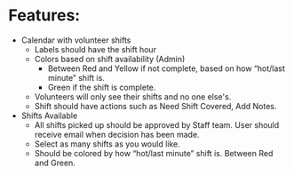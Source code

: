 # Features:
- Calendar with volunteer shifts
  - Labels should have the shift hour
  - Colors based on shift availability (Admin)
    - Between Red and Yellow if not complete, based on how “hot/last minute” shift is.
    - Green if the shift is complete. 
  - Volunteers will only see their shifts and no one else's.
  - Shift should have actions such as Need Shift Covered, Add Notes.
- Shifts Available
  - All shifts picked up should be approved by Staff team. User should receive email when decision has been made.
  - Select as many shifts as you would like.
  - Should be colored by how “hot/last minute” shift is. Between Red and Green.